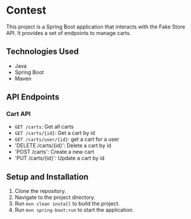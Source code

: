 # Contest
This project is a Spring Boot application that interacts with the Fake Store API. It provides a set of endpoints to manage carts.

## Technologies Used
- Java
- Spring Boot
- Maven

## API Endpoints

### Cart API
- `GET /carts`: Get all carts
- `GET /carts/{id}`: Get a cart by id
- `GET /carts/user/{id}`: get a cart for a user
- 'DELETE /carts/{id}': Delete a cart by id
- 'POST /carts': Create a new cart
- 'PUT /carts/{id}': Update a cart by id

## Setup and Installation

1. Clone the repository.
2. Navigate to the project directory.
3. Run `mvn clean install` to build the project.
4. Run `mvn spring-boot:run` to start the application.

